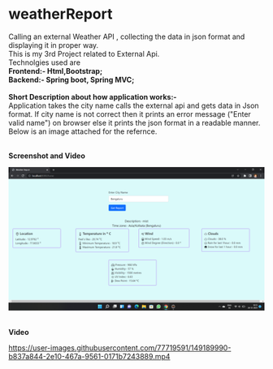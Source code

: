 # weatherReport
Calling an external Weather API , collecting the data in json format and displaying it in proper way. <br> 
This is my 3rd Project related to External Api. <br>
Technolgies used are <br>
<b>Frontend:- Html,Bootstrap; <br>
Backend:- Spring boot, Spring MVC; </b> <br><br>
<b>Short Description about how application works:- </b><br>
Application takes the city name calls the external api and gets data in Json format. If city name is not correct then it prints an error message ("Enter valid name") on browser
else it prints the json format in a readable manner. Below is an image attached for the refernce.<br><br>

<b>Screenshot and Video</b>
<p align="center">
  <img src="image of website.png" width="850" title="Demo of web page">
</p>

<br>
<b>Video</b>
<br>

https://user-images.githubusercontent.com/77719591/149189990-b837a844-2e10-467a-9561-0171b7243889.mp4

